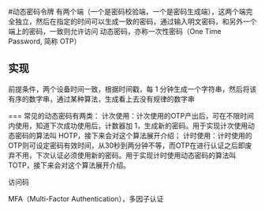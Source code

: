 #动态密码令牌
有两个端（一个是密码校验端，一个是密码生成端），这两个端完全独立，然后在指定的时间可以生成一致的密码，通过输入明文密码，和另外一个端上的密码，一致则允许访问
动态密码，亦称一次性密码（One Time Password, 简称 OTP）

## 实现
前提条件，两个设备时间一致，根据时间戳，每 1 分钟生成一个字符串，然后将该有序的数字串，通过某种算法，生成看上去没有规律的数字串

===
常见的动态密码有两类：
计次使用：计次使用的OTP产出后，可在不限时间内使用，知道下次成功使用后，计数器加 1，生成新的密码。用于实现计次使用动态密码的算法叫 HOTP，接下来会对这个算法展开介绍；
计时使用：计时使用的OTP则可设定密码有效时间，从30秒到两分钟不等，而OTP在进行认证之后即废弃不用，下次认证必须使用新的密码。用于实现计时使用动态密码的算法叫 TOTP，接下来会对这个算法展开介绍。


访问码

MFA（Multi-Factor Authentication），多因子认证



